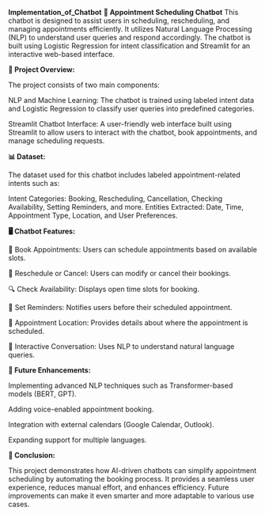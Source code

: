 **Implementation_of_Chatbot**
**🤖 Appointment Scheduling Chatbot**
This chatbot is designed to assist users in scheduling, rescheduling, and managing appointments efficiently. It utilizes Natural Language Processing (NLP) to understand user queries and respond accordingly. The chatbot is built using Logistic Regression for intent classification and Streamlit for an interactive web-based interface.

**📌 Project Overview:**

The project consists of two main components:

NLP and Machine Learning: The chatbot is trained using labeled intent data and Logistic Regression to classify user queries into predefined categories.

Streamlit Chatbot Interface: A user-friendly web interface built using Streamlit to allow users to interact with the chatbot, book appointments, and manage scheduling requests.

**📊 Dataset:**

The dataset used for this chatbot includes labeled appointment-related intents such as:

Intent Categories: Booking, Rescheduling, Cancellation, Checking Availability, Setting Reminders, and more.
Entities Extracted: Date, Time, Appointment Type, Location, and User Preferences.

**🖥️ Chatbot Features:**

📅 Book Appointments: Users can schedule appointments based on available slots.

🔄 Reschedule or Cancel: Users can modify or cancel their bookings.

🔍 Check Availability: Displays open time slots for booking.

🔔 Set Reminders: Notifies users before their scheduled appointment.

📍 Appointment Location: Provides details about where the appointment is scheduled.

💬 Interactive Conversation: Uses NLP to understand natural language queries.

**🚀 Future Enhancements:**

Implementing advanced NLP techniques such as Transformer-based models (BERT, GPT).

Adding voice-enabled appointment booking.

Integration with external calendars (Google Calendar, Outlook).

Expanding support for multiple languages.


**🎯 Conclusion:**

This project demonstrates how AI-driven chatbots can simplify appointment scheduling by automating the booking process. It provides a seamless user experience, reduces manual effort, and enhances efficiency. Future improvements can make it even smarter and more adaptable to various use cases.

